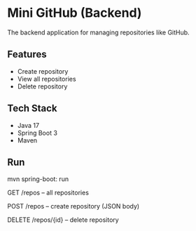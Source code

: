 # Mini GitHub (Backend)

The backend application for managing repositories like GitHub.

## Features
- Create repository
- View all repositories
- Delete repository

## Tech Stack
- Java 17
- Spring Boot 3
- Maven

## Run
mvn spring-boot: run

GET /repos – all repositories

POST /repos – create repository (JSON body)

DELETE /repos/{id} – delete repository
